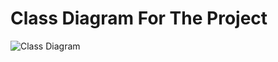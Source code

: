 # Class Diagram For The Project
![Class Diagram](https://github.com/Mohamed-Abobakr20/Examination-System/assets/56891649/d454920e-9495-4648-b91c-a669e389289f)
